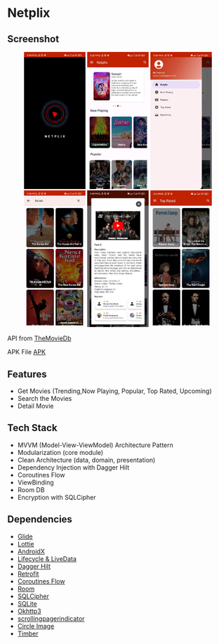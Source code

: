 # Netplix

## Screenshot
<p align="center">
  <img src="assets/ss1.jpeg" width="140" />
  <img src="assets/ss2.jpeg" width="140" />
  <img src="assets/ss3.jpeg" width="140" />
  <img src="assets/ss4.jpeg" width="140" />
  <img src="assets/ss5.jpeg" width="140" />
  <img src="assets/ss7.jpeg" width="140" />
</p>

API from [TheMovieDb](https://developers.themoviedb.org/3)

APK File [APK](https://drive.google.com/drive/folders/11HKqDYHYYMBw-TMm7KLFtTnGcE4n1eFG?usp=sharing)

## Features
- Get Movies (Trending,Now Playing, Popular, Top Rated, Upcoming)
- Search the Movies
- Detail Movie

## Tech Stack
- MVVM (Model-View-ViewModel) Architecture Pattern
- Modularization (core module)
- Clean Architecture (data, domain, presentation)
- Dependency Injection with Dagger Hilt
- Coroutines Flow
- ViewBinding
- Room DB
- Encryption with SQLCipher

## Dependencies
- [Glide](https://github.com/bumptech/glide)
- [Lottie](https://github.com/airbnb/lottie-android)
- [AndroidX](https://mvnrepository.com/artifact/androidx)
- [Lifecycle & LiveData](https://developer.android.com/jetpack/androidx/releases/lifecycle)
- [Dagger Hilt](https://dagger.dev/hilt/)
- [Retrofit](https://square.github.io/retrofit/)
- [Coroutines Flow](https://developer.android.com/kotlin/flow)
- [Room](https://developer.android.com/training/data-storage/room?gclid=Cj0KCQiA0MD_BRCTARIsADXoopYlw1cozWjwyR-ucLYa-aoqYlZeJmxG34JnhByjApMNwuchOcAzcy0aAgGHEALw_wcB&gclsrc=aw.ds)
- [SQLCipher](https://github.com/sqlcipher/sqlcipher)
- [SQLite](https://developer.android.com/jetpack/androidx/releases/sqlite)
- [Okhttp3](https://square.github.io/okhttp/)
- [scrollingpagerindicator](https://github.com/tinkoff-mobile-tech/ScrollingPagerIndicator)
- [Circle Image](https://github.com/hdodenhof/CircleImageView)
- [Timber](https://github.com/JakeWharton/timber)

